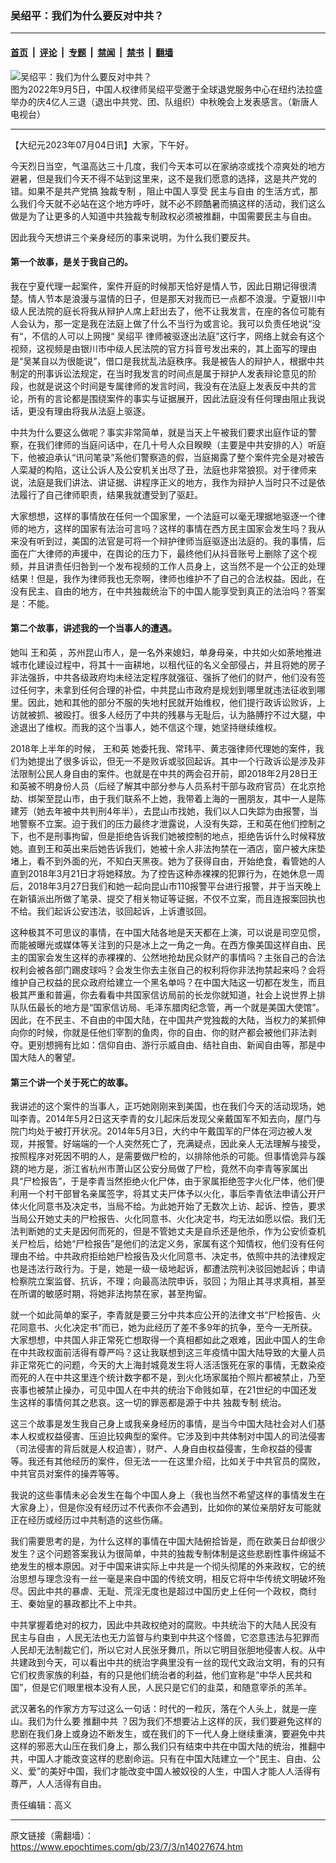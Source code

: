 ### 吴绍平：我们为什么要反对中共？

---

#### [首页](../../../..?n14027674) &nbsp;|&nbsp; [评论](../../../../../epoch-comment?n14027674) &nbsp;|&nbsp; [专题](../../../../../epoch-special?n14027674) &nbsp;|&nbsp; [禁闻](../../../../../epoch-news?n14027674) &nbsp;|&nbsp; [禁书](../../../../../books?n14027674) &nbsp;|&nbsp; [翻墙](https://github.com/gfw-breaker/nogfw/blob/master/README.md?n14027674)


<div><img alt="吴绍平：我们为什么要反对中共？" class="attachment-djy_600_400 size-djy_600_400 wp-post-image" src="https://i.epochtimes.com/assets/uploads/2022/09/id13819786-160550-600x400.png"/>
<div class="caption">
 图为2022年9月5日，中国人权律师吴绍平受邀于全球退党服务中心在纽约法拉盛举办的庆4亿人三退（退出中共党、团、队组织）中秋晚会上发表感言。（新唐人电视台）
</div></div><hr/><div class="post_content" id="artbody" itemprop="articleBody">
 <!-- article content begin -->
 <p>
  【大纪元2023年07月04日讯】大家，下午好。
 </p>
 <p>
  今天烈日当空，气温高达三十几度，我们今天本可以在家纳凉或找个凉爽处的地方避暑，但是我们今天不得不站到这里来，这不是我们愿意的选择，这是共产党的错。如果不是共产党搞
  <ok href="https://www.epochtimes.com/gb/tag/%E7%8B%AC%E8%A3%81%E4%B8%93%E5%88%B6.html">
   独裁专制
  </ok>
  ，阻止中国人享受
  <ok href="https://www.epochtimes.com/gb/tag/%E6%B0%91%E4%B8%BB%E4%B8%8E%E8%87%AA%E7%94%B1.html">
   民主与自由
  </ok>
  的生活方式，那么我们今天就不必站在这个地方呼吁，就不必不顾酷暑而搞这样的活动，我们这么做是为了让更多的人知道中共独裁专制政权必须被推翻，中国需要民主与自由。
 </p>
 <p>
  因此我今天想讲三个亲身经历的事来说明，为什么我们要反共。
 </p>
 <h4>
  第一个故事，是关于我自己的。
 </h4>
 <p>
  我在宁夏代理一起案件，案件开庭的时候那天恰好是情人节，因此日期记得很清楚。情人节本是浪漫与温情的日子，但是那天对我而已一点都不浪漫。宁夏银川中级人民法院的庭长将我从辩护人席上赶出去了，他不让我发言，在座的各位可能有人会认为，那一定是我在法庭上做了什么不当行为或言论。我可以负责任地说“没有“，不信的人可以上网搜“
  <ok href="https://www.epochtimes.com/gb/tag/%E5%90%B4%E7%BB%8D%E5%B9%B3.html">
   吴绍平
  </ok>
  律师被驱逐出法庭”这行字，网络上就会有这个视频，这视频是由银川市中级人民法院的官方抖音号发出来的，其上面写的理由是“吴某自以为很能说”，借口是我扰乱法庭秩序。我是被告人的辩护人，根据中共制定的刑事诉讼法规定，在当时我发言的时间点是属于辩护人发表辩论意见的阶段，也就是说这个时间是专属律师的发言时间，我没有在法庭上发表反中共的言论，所有的言论都是围绕案件的事实与证据展开，因此法庭没有任何理由阻止我说话，更没有理由将我从法庭上驱逐。
 </p>
 <p>
  中共为什么要这么做呢？事实非常简单，就是当天上午被我们要求出庭作证的警察，在我们律师的当庭问话中，在几十号人众目睽睽（主要是中共安排的人）听庭下，他被迫承认“讯问笔录”系他们警察造的假，当庭揭露了整个案件完全是对被告人栾凝的构陷，这让公诉人及公安机关出尽了丑，法庭也非常狼狈。对于律师来说，法庭是我们讲法、讲证据、讲程序正义的地方，我作为辩护人当时只不过是依法履行了自己律师职责，结果我就遭受到了驱赶。
 </p>
 <p>
  大家想想，这样的事情放在任何一个国家里，一个法庭可以毫无理据地驱逐一个律师的地方，这样的国家有法治可言吗？这样的事情在西方民主国家会发生吗？我从来没有听到过，美国的法官是可将一个辩护律师当庭驱逐出法庭的。我的事情，后面在广大律师的声援中，在舆论的压力下，最终他们从抖音账号上删除了这个视频，并且讲责任归咎到一个发布视频的工作人员身上，这当然不是一个公正的处理结果！但是，我作为律师我也无奈啊，律师也维护不了自己的合法权益。因此，在没有民主、自由的地方，在中共独裁统治下的中国人能享受到真正的法治吗？答案是：不能。
 </p>
 <h4>
  第二个故事，讲述我的一个当事人的遭遇。
 </h4>
 <p>
  她叫
  <ok href="https://www.epochtimes.com/gb/tag/%E7%8E%8B%E5%92%8C%E8%8B%B1.html">
   王和英
  </ok>
  ，苏州昆山市人，是一名外来媳妇，单身母亲，中共如火如荼地推进城市化建设过程中，将其十一亩耕地，以租代征的名义全部侵占，并且将她的房子非法强拆，中共各级政府均未经法定程序就强征、强拆了他们的财产，他们没有签过任何字，未拿到任何合理的补偿，中共昆山市政府是规划到哪里就违法征收到哪里。因此，她和其他的部分不服的失地村民就开始维权，他们提行政诉讼败诉，上访就被抓、被殴打。很多人经历了中共的残暴与无耻后，认为胳膊拧不过大腿，中途退出了维权。而我的这个当事人，她不信这个理，她坚持继续维权。
 </p>
 <p>
  2018年上半年的时候，
  <ok href="https://www.epochtimes.com/gb/tag/%E7%8E%8B%E5%92%8C%E8%8B%B1.html">
   王和英
  </ok>
  她委托我、常玮平、黄志强律师代理她的案件，我们为她提出了很多诉讼，但无一不是败诉或驳回起诉。其中一个行政诉讼是涉及非法限制公民人身自由的案件。也就是在中共的两会召开前，即2018年2月28日王和英被不明身份人员（后经了解其中部分参与人员系村干部与政府官员）在北京抢劫、绑架至昆山市，由于我们联系不上她，我带着上海的一圈朋友，其中一人是陈建芳（她去年被中共判刑4年半），去昆山市找她，我们以人口失踪为由报警，当地警察不立案。迫于我们的压力最终才泄露说，人没有失踪，王和英在他们控制之下，也不是刑事拘留，但是拒绝告诉我们她被控制的地点，拒绝告诉什么时候释放她。直到王和英出来后她告诉我们，她被十余人非法拘禁在一酒店，窗户被大床垫堵上，看不到外面的光，不知白天黑夜。她为了获得自由，开始绝食，看管她的人直到2018年3月21日才将她释放。为了控告这种赤裸裸的犯罪行为，在她休息一周后，2018年3月27日我们和她一起向昆山市110报警平台进行报警，并于当天晚上在新镇派出所做了笔录、提交了相关物证等证据，不仅不立案，而且连报案回执也不给。我们起诉公安违法，驳回起诉，上诉遭驳回。
 </p>
 <p>
  这种极其不可思议的事情，在中国大陆各地是天天都在上演，可以说是司空见惯，而能被曝光或媒体等关注到的只是冰上之一角之一角。在西方像美国这样自由、民主的国家会发生这样的赤裸裸的、公然地抢劫民众财产的事情吗？主张自己的合法权利会被各部门踢皮球吗？会发生你去主张自己的权利将你非法拘禁起来吗？会将维护自己权益的民众政府给建立一个黑名单吗？在中国大陆这一切都在发生，而且极其严重和普遍，你去看看中共国家信访局前的长龙你就知道，社会上说世界上排队队伍最长的地方是“国家信访局、毛泽东腊肉纪念管，再一个就是美国大使馆”。因此，在不民主、不自由的中国大陆，在中国共产党独裁的大陆，当权力的某抓伸向你的时候，你就是任他们宰割的鱼肉，你的自由、你的财产都会被他们非法剥夺。更别想拥有比如：信仰自由、游行示威自由、结社自由、新闻自由等，那是中国大陆人的奢望。
 </p>
 <h4>
  第三个讲一个关于死亡的故事。
 </h4>
 <p>
  我讲述的这个案件的当事人，正巧她刚刚来到美国，也在我们今天的活动现场，她叫李青。2014年5月2日这天李青的女儿起床后发现父亲戴国军不知去向，屋门与院门均处于被打开状况。2014年5月3日，大约中午戴国军的尸体在河边被人发现，并报警。好端端的一个人突然死亡了，充满疑点，因此亲人无法理解与接受，按照程序对死因不明的人，是需要做尸检的，以排除他杀的可能。但事情诡异与蹊跷的地方是，浙江省杭州市萧山区公安分局做了尸检，竟然不向李青等家属出具“尸检报告”，于是李青当然拒绝火化尸体，由于家属拒绝签字火化尸体，他们便利用一个村干部冒名亲属签字，将其丈夫尸体予以火化，事后李青依法申请公开尸体火化同意书及决定书，当局不给。为此她开始了无数次上访、起诉、控告，要求当局公开她丈夫的尸检报告、火化同意书、火化决定书，均无法如愿以偿。我们无法判断她的丈夫是因何而死的，但是不管她丈夫是自杀还是他杀，作为公安侦查机关尸检后，给她“尸检报告”是他们的法定义务，家属有这个知情权，他们没有任何理由不给。中共政府拒给她尸检报告及火化同意书、决定书，依照中共的法律规定也是违法行政行为。于是，她是一级一级地起诉，都遭法院判决驳回她起诉；申请检察院立案监督、抗诉，不理；向最高法院申诉，驳回；为阻止其寻求真相，甚至在所谓的敏感时期，将她非法拘禁在家，甚至拘留。
 </p>
 <p>
  就一个如此简单的案子，李青就是要三分中共本应公开的法律文书“尸检报告、火花同意书、火化决定书”而已，她为此经历了差不多9年的抗争，至今一无所获。大家想想，中共国人非正常死亡想取得一个真相都如此之艰难，因此中国人的生命在中共政权面前活得有尊严吗？这让我联想到这三年疫情中国大陆导致的大量人员非正常死亡的问题，今天的大上海封城竟发生将人活活饿死在家的事情，无数染疫而死的人在中共这里连个统计数字都不是，到火化场家属拍个照片都被禁止，乃至丧事也被禁止操办，可见中国人在中共的统治下命贱如草，在21世纪的中国还发生这样的事情何其之悲哀。这一切的罪恶都是源于中共
  <ok href="https://www.epochtimes.com/gb/tag/%E7%8B%AC%E8%A3%81%E4%B8%93%E5%88%B6.html">
   独裁专制
  </ok>
  统治。
 </p>
 <p>
  这三个故事是发生我自己身上或我亲身经历的事情，是当今中国大陆社会对人们基本人权或权益侵害、压迫比较典型的案件。它涉及到中共体制对中国人的司法侵害（司法侵害的背后就是人权迫害），财产、人身自由权益侵害，生命权益的侵害等。我还有其他经历的案件，但无法一一在这里介绍，比如关于中共官员的腐败，中共官员对案件的操弄等等。
 </p>
 <p>
  我说的这些事情未必会发生在每个中国人身上（我也当然不希望这样的事情发生在大家身上），但是你没有经历过不代表你不会遇到，比如你的某位亲朋好友可能就正在经历或经历过中共制造的这些伤痛。
 </p>
 <p>
  我们需要思考的是，为什么这样的事情在中国大陆俯拾皆是，而在欧美日台却很少发生？这个问题答案我认为很简单，中共的独裁专制体制是这些悲剧性事件绵延不绝发生的根本原因。对于中国来讲实际上中共是一个彻头彻尾的外来政权，它的统治思想与理念没有一丝一毫是来自中国的传统文明，相反它将中华传统文明破坏殆尽。因此中共的暴虐、无耻、荒淫无度也是超过中国历史上任何一个政权，商纣王、秦始皇的暴政都比不上中共。
 </p>
 <p>
  中共掌握着绝对的权力，因此中共政权绝对的腐败。中共统治下的大陆人民没有
  <ok href="https://www.epochtimes.com/gb/tag/%E6%B0%91%E4%B8%BB%E4%B8%8E%E8%87%AA%E7%94%B1.html">
   民主与自由
  </ok>
  ，人民无法也无力监督与约束到中共这个怪兽，它恣意违法与犯罪而人民却无法制裁它们，所以它对人民张牙舞爪，所以它明目张胆地侵害人权。从中共建政到今天，可以看出中共的统治字典里没有一丝的现代文政治文明，有的只有它们权贵家族的利益，有的只是他们统治者的利益，他们宣称是“中华人民共和国”，但是它们眼里根本没有人民，人民只是它们的韭菜，和随意宰杀的羔羊。
 </p>
 <p>
  武汉著名的作家方方写过这么一句话：时代的一粒灰，落在个人头上，就是一座山。我们为什么要
  <ok href="https://www.epochtimes.com/gb/tag/%E6%8E%A8%E7%BF%BB%E4%B8%AD%E5%85%B1.html">
   推翻中共
  </ok>
  ？因为我们不想要沾上这样的灰，我们要避免这样的悲剧在我们身上或身边不断发生，或在我们的下一代人身上继续重演，要避免中共这样的邪恶大山压在我们身上，那么我们只有结束中共在中国大陆的统治，推翻中共，中国人才能改变这样的悲剧命运。只有在中国大陆建立一个“民主、自由、公义、爱”的美好中国，我们才能改变中国人被奴役的人生，中国人才能人人活得有尊严，人人活得有自由。
 </p>
 <p>
  责任编辑：高义
 </p>
 <!-- article content end -->
 <div id="below_article_ad">
 </div>
</div>


---

原文链接（需翻墙）：https://www.epochtimes.com/gb/23/7/3/n14027674.htm